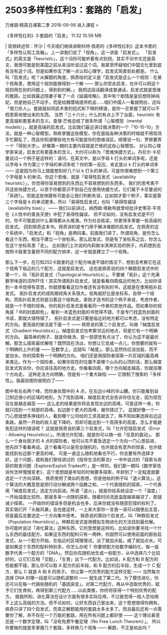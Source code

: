 # 2503多样性红利3：套路的「启发」


万维钢·精英日课第二季
2018-09-06
进入课程 >

《多样性红利》3:套路的「启发」
11:32 10.56 MB

| 音频转述师：怀沙 |
今天咱们继续讲斯科特·佩奇的《多样性红利》这本书里的「多样性认知工具箱」。上一讲我们说了「视角」，这一讲是「启发式」。
「启发式」的英文是「heuristic」，这个词你可能听着有点别扭。其实不论中文还是英文，我很可能是到美国之前从来没听说过这个词。我甚至怀疑咱们中国文化里到底有没有这个词。但是如果你去了解一点认知心理学，启发式简直到处都是。
什么叫「启发式」呢？从解题的角度，佩奇给的定义是「启发式是这么一个规则：在某个视角里，使用这个规则能够得到一个解 —— 那么你受此启发，也许可以把这个规则用在别的问题上，得到别的解。」
我把这段话翻译成普通话，启发式就是思维的套路。比如我最近陪妻子看了一点《延禧攻略》，其中有个剧情是皇后想除掉纯妃，但是她自己不动手，而是给魏璎珞提供机会……咱们中国人一看就明白，这叫「借刀杀人」。套路就如同武术里的招式和下棋的棋谱，是你一旦掌握了就可以不假思索地使出来的东西。
当然「三十六计」什么的有点上不了台面，heuristic 有更高端和更基本的含义。查理·芒格总结了很多所谓「心智模型（mental models）」，就是高端的启发式。比如我们最近讲过做决策的一个「10-10-10」方法，就是一种心智模型。熟练掌握这些模型，你在面临各种决策的时候就不用现场手忙脚乱了，而且你知道哪些地方有可能是你的思维误区。顺便说一句，罗胖要弄一个「得到大学」，好像第一期的主要内容就是芒格的这些心智模型。
对认知心理学家来说，启发式有更基本的含义，大约可以称为「思维快捷方式」。丹尼尔·卡尼曼说过一个例子是这样的：请问，在英文中，是以字母 k 打头的单词多呢，还是以字母 k 作为第三个字母的单词多呢？你的第一反应，肯定是以 k 打头的单词多 —— 这是因为你马上就能想到好几个以 k 打头的单词，可是你很难想到一个第三个字母是 k 的单词。你这个思维，就是「易得性启发式（availability heuristic）」，你觉得你容易想到的东西比不容易想到的东西多。
我们的思考离不开这些快捷方式，以至于你都意识不到自己在使用快捷方式，它们属于卡尼曼说的「系统1」。但是这些快捷有可能会让我们判断失误，比如刚才那个例子，事实是第三个字母是 k 的单词更多。所以「易得性启发式」也叫「易得性偏误（availability bias）」 —— 我们以前讲过，纳西姆·塔勒布就曾经批评史蒂芬·平克在《人性中的善良天使》中犯了易得性偏误。
但不论如何，没有启发式是不行的，你不可能面对什么事情都从头推演。作为社会栋梁，你更得多掌握一些高级的启发式。
回到佩奇这本书。佩奇讲的是专门用于解决难题的启发式。在佩奇的这个系统中，「启发式」和「视角」是两码事。前面我们讲了，所谓视角，是你怎么看这个东西，相当于建立一个坐标系。那么启发式，则是有了坐标系之后，你怎么在这个坐标系里「走」。
比如我们上次说的内莉做冰淇淋实验的例子。内莉想到去按照卡路里含量把不同的配方排序，这一步就是建立了一个视角。

那么下一步，在已知252卡路里的这个配方味道不错的情况下，想到去考察它在这个视角下临近的几个配方，这就是启发式。
这也是佩奇说的四个解题启发式中的第一个，叫「拓扑启发式（Topological Heuristics）」。不要被「拓扑」这个充满数学味道的词所吓住！其实所谓拓扑启发式，就是看看四周临近的地方。比如你读到一本书觉得有意思，你就想看看这位作者还有没有别的书，这就是在使用拓扑启发式。
拓扑启发式的成败跟视角关系很大。视角就好比是坐标系，自带一个结构，而拓扑启发式则是沿着这个结构走。拿刚才选书的这个例子来说，考虑作者，就是一个不错的视角，你的拓扑启发式是看看同一作者的其他作品。而如果你的视角是「书的封面颜色」，看到一本蓝色封面的书觉得不错，于是专门找蓝色封面的书读，那就大错特错了。
拓扑启发式是只要是临近的地方都可以考虑，没有特定的方向。更高级的做法是下面一个 ——
佩奇说的第二个启发式，叫做「梯度启发式（Gradient Heuristics）」。梯度启发式也考察邻近的地点，但是它有一个明确的方向。
最简单的例子，就是你做汤，尝一尝感觉有点淡了，你认为这不是最优解。那怎么探索最优解呢？既然现在汤淡，你想让它变咸一点儿，你想要的就有一个明确的上升的量 —— 在数学上，这就叫「梯度」。那么显然你应该加盐，而不是加水。你的探索有一个明确的方向。
咱们还是用探险者探索一片区域的最高峰来类比。作为一个探险者，如果你现在的位置不是哪个山头的山顶的话，那么梯度启发式告诉你，你应该往高的地方走。你看看四周，哪个方向越走越高，你就往哪个方向走。
这种走法方向明确，但是有一个重大缺陷 —— 它限制了搜索的「多样性」。我画张图你就明白了—— 

图中有左右两个峰，而你身处图中的 A 点，在左边小峰的半山腰。你只能看到自己附近很小的区域的地形。为了找到高峰，梯度启发式会告诉你往左走，因为现在往左是越走越高 —— 这么走的结果是你将会发现左边的高峰。可是这样一来，你就只找到一个局部的高峰。右边那个更大的高峰，被你错过了。
这就好像一个一门心思就想多挣钱的人，看到哪个公司给的工资高就去了，殊不知如果选择右边这条路，虽然一开始的收入是下降的，但却可能达到一个高得多的高度。怎么才能避免犯这样的错误呢？
这就是佩奇说的第三个启发式，叫「允许犯错启发式（Error - Allowing Heuristics）」。所谓允许犯错，就是你可以搞一些「任意的震动」。
那么一个身处刚才的 A 点的探险者，他可以先不着急选定一个方向一门心思前进，他先四下看看再说。这个看看可以是完全随机的，也许就会有意外的惊喜，也许就能找到右边那个更高的峰。
可是一直这么随机地看也不行，你总要有所选择才好。这个问题，就和我们曾经讲过的《指导生活的算法》一书中说过的「探索与收获的取舍问题（Explore/Exploit Tradeoff）」是一样的。我们那一期叫《数学家告诉你怎样慢慢变老》，这个思想就是年轻的时候要多探索，年龄到了一定程度就要选定一个方向深耕。
佩奇使用了类似的思想，但是他给的例子叫「退火算法」。这个算法的大概意思是把行动分解成两个函数之和，一个代表随机的探索，一个代表用「梯度启发式」选定方向前进。所谓「退火」，就是你给系统设定一个「温度」：一开始温度比较热，那就多来一点随机探索，随着时间流逝温度越来越凉了，那就减少探索。
一开始你的错误多但是机会也多，后来你就没有随意犯错的权利了。其实我们开「头脑风暴」会也是这样，一上来大家你一言我一语可以随便出主意，但是最后总要选定一个方向集中思考。
佩奇说的第四个启发式，叫「种群启发式（Population Heuristics）」。种群启发式是用模拟生物进化的方法找到最优解。
你可能听说过「进化算法」这种东西，它的思想是这样的。比如说你要寻找一个什么东西的最佳配方。如果这东西的配料只有一两种，你固然可以使用前面的那些启发式，从一个配方开始，在临近的区域慢慢试，淡了就加点盐，咸了就加点水。可是如果这个东西的配料特别多，你怎么办呢？
你要把配方给数字编码化，每一组数字代表一个配方的「DNA」。然后你先随机地生成一些配方，从中选择几个比较好的，让它们互相「交配」，「生育」出下一代配方。比如说，A 配方和 B 配方的性能都不错，那么你可以取 A 配方的前半段，和 B 配方的后半段，生成一个 C 配方，那么 C 就是 A 和 B 的孩子。
你让第一代优秀的配方这样交配 —— 当然每次选择 DNA 的哪一段是可以随机调整的 —— 就生成了第二代。为了模仿进化，你还可以在每一代搞些随机的「基因突变」。对第二代配方，再从中选取优秀的，赋予它们生育权，再得到第三代配方……以此类推，你终将获得一个特别优秀的配方。
据我所知，进化算法在设计方面有很多实际应用，不过我觉得一般人恐怕用不上这么高级的方法。但不论如何，让好东西自己冒出来，这个思想值得你拥有。
佩奇只讲了四个启发式，而真正解题能用的套路太多太多了。而且最后还有一点需要你了解，并不存在一个万能的套路，用在所有问题上都好使 —— 这个理论甚至还是一个数学定理，叫「没有免费午餐定理（No Free Lunch Theorem）」。
所以你要做的就是多掌握几个套路，多转换几个视角 —— 解题，不正是如此吗？